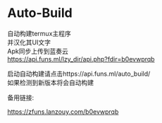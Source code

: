 # Auto-Build
自动构建termux主程序   
并汉化其UI文字   
Apk同步上传到蓝奏云   
https://api.funs.ml/lzy_dir/api.php?fdir=b0evwprqb

启动自动构建请点击https://api.funs.ml/auto_build/   
如果检测到新版本将会自动构建

备用链接:

https://zfuns.lanzouy.com/b0evwprqb

